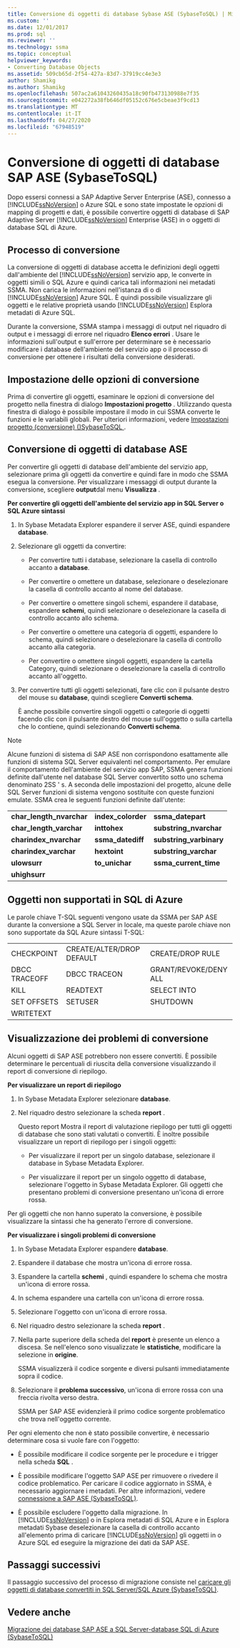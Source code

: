 ```yaml
---
title: Conversione di oggetti di database Sybase ASE (SybaseToSQL) | Microsoft Docs
ms.custom: ''
ms.date: 12/01/2017
ms.prod: sql
ms.reviewer: ''
ms.technology: ssma
ms.topic: conceptual
helpviewer_keywords:
- Converting Database Objects
ms.assetid: 509cb65d-2f54-427a-83d7-37919cc4e3e3
author: Shamikg
ms.author: Shamikg
ms.openlocfilehash: 507ac2a61043260435a18c90fb473130988e7f35
ms.sourcegitcommit: e042272a38fb646df05152c676e5cbeae3f9cd13
ms.translationtype: MT
ms.contentlocale: it-IT
ms.lasthandoff: 04/27/2020
ms.locfileid: "67948519"
---
```

# <a name="converting-sap-ase-database-objects-sybasetosql"></a>Conversione di oggetti di database SAP ASE (SybaseToSQL)
Dopo essersi connessi a SAP Adaptive Server Enterprise (ASE), connesso a [!INCLUDE[ssNoVersion](../../includes/ssnoversion-md.md)] o Azure SQL e sono state impostate le opzioni di mapping di progetti e dati, è possibile convertire oggetti di database di SAP Adaptive Server [!INCLUDE[ssNoVersion](../../includes/ssnoversion-md.md)] Enterprise (ASE) in o oggetti di database SQL di Azure.  
  
## <a name="the-conversion-process"></a>Processo di conversione  
La conversione di oggetti di database accetta le definizioni degli oggetti dall'ambiente del [!INCLUDE[ssNoVersion](../../includes/ssnoversion-md.md)] servizio app, le converte in oggetti simili o SQL Azure e quindi carica tali informazioni nei metadati SSMA. Non carica le informazioni nell'istanza di o di [!INCLUDE[ssNoVersion](../../includes/ssnoversion-md.md)] Azure SQL. È quindi possibile visualizzare gli oggetti e le relative proprietà usando [!INCLUDE[ssNoVersion](../../includes/ssnoversion-md.md)] Esplora metadati di Azure SQL.
  
Durante la conversione, SSMA stampa i messaggi di output nel riquadro di output e i messaggi di errore nel riquadro **Elenco errori** . Usare le informazioni sull'output e sull'errore per determinare se è necessario modificare i database dell'ambiente del servizio app o il processo di conversione per ottenere i risultati della conversione desiderati.  
  
## <a name="setting-conversion-options"></a>Impostazione delle opzioni di conversione  
Prima di convertire gli oggetti, esaminare le opzioni di conversione del progetto nella finestra di dialogo **Impostazioni progetto** . Utilizzando questa finestra di dialogo è possibile impostare il modo in cui SSMA converte le funzioni e le variabili globali. Per ulteriori informazioni, vedere [Impostazioni progetto &#40;conversione&#41; &#40;&#41;SybaseToSQL ](../../ssma/sybase/project-settings-conversion-sybasetosql.md).  
  
## <a name="converting-ase-database-objects"></a>Conversione di oggetti di database ASE  
Per convertire gli oggetti di database dell'ambiente del servizio app, selezionare prima gli oggetti da convertire e quindi fare in modo che SSMA esegua la conversione. Per visualizzare i messaggi di output durante la conversione, scegliere **output**dal menu **Visualizza** .  
  
**Per convertire gli oggetti dell'ambiente del servizio app in SQL Server o SQL Azure sintassi**  
  
1.  In Sybase Metadata Explorer espandere il server ASE, quindi espandere **database**.  
  
2.  Selezionare gli oggetti da convertire:  
  
    -   Per convertire tutti i database, selezionare la casella di controllo accanto a **database**.  
  
    -   Per convertire o omettere un database, selezionare o deselezionare la casella di controllo accanto al nome del database.  
  
    -   Per convertire o omettere singoli schemi, espandere il database, espandere **schemi**, quindi selezionare o deselezionare la casella di controllo accanto allo schema.  
  
    -   Per convertire o omettere una categoria di oggetti, espandere lo schema, quindi selezionare o deselezionare la casella di controllo accanto alla categoria.  
  
    -   Per convertire o omettere singoli oggetti, espandere la cartella Category, quindi selezionare o deselezionare la casella di controllo accanto all'oggetto.  
  
3.  Per convertire tutti gli oggetti selezionati, fare clic con il pulsante destro del mouse su **database**, quindi scegliere **Converti schema**.  
  
    È anche possibile convertire singoli oggetti o categorie di oggetti facendo clic con il pulsante destro del mouse sull'oggetto o sulla cartella che lo contiene, quindi selezionando **Converti schema**.  
  
> [!NOTE]  
> Alcune funzioni di sistema di SAP ASE non corrispondono esattamente alle funzioni di sistema SQL Server equivalenti nel comportamento. Per emulare il comportamento dell'ambiente del servizio app SAP, SSMA genera funzioni definite dall'utente nel database SQL Server convertito sotto uno schema denominato 2SS ' s. A seconda delle impostazioni del progetto, alcune delle SQL Server funzioni di sistema vengono sostituite con queste funzioni emulate. SSMA crea le seguenti funzioni definite dall'utente:  
  
||||  
|-|-|-|  
|**char_length_nvarchar**|**index_colorder**|**ssma_datepart**|  
|**char_length_varchar**|**inttohex**|**substring_nvarchar**|  
|**charindex_nvarchar**|**ssma_datediff**|**substring_varbinary**|  
|**charindex_varchar**|**hextoint**|**substring_varchar**|  
|**ulowsurr**|**to_unichar**|**ssma_current_time**|  
|**uhighsurr**|||  
  
## <a name="objects-not-supported-in-azure-sql"></a>Oggetti non supportati in SQL di Azure  
Le parole chiave T-SQL seguenti vengono usate da SSMA per SAP ASE durante la conversione a SQL Server in locale, ma queste parole chiave non sono supportate da SQL Azure sintassi T-SQL:  
  
||||  
|-|-|-|  
|CHECKPOINT|CREATE/ALTER/DROP DEFAULT|CREATE/DROP RULE|  
|DBCC TRACEOFF|DBCC TRACEON|GRANT/REVOKE/DENY ALL|  
|KILL|READTEXT|SELECT INTO|  
|SET OFFSETS|SETUSER|SHUTDOWN|  
|WRITETEXT|||  
  
## <a name="viewing-conversion-problems"></a>Visualizzazione dei problemi di conversione  
Alcuni oggetti di SAP ASE potrebbero non essere convertiti. È possibile determinare le percentuali di riuscita della conversione visualizzando il report di conversione di riepilogo.  
  
**Per visualizzare un report di riepilogo**  
  
1.  In Sybase Metadata Explorer selezionare **database**.  
  
2.  Nel riquadro destro selezionare la scheda **report** .  
  
    Questo report Mostra il report di valutazione riepilogo per tutti gli oggetti di database che sono stati valutati o convertiti. È inoltre possibile visualizzare un report di riepilogo per i singoli oggetti:  
  
    -   Per visualizzare il report per un singolo database, selezionare il database in Sybase Metadata Explorer.  
  
    -   Per visualizzare il report per un singolo oggetto di database, selezionare l'oggetto in Sybase Metadata Explorer. Gli oggetti che presentano problemi di conversione presentano un'icona di errore rossa.  
  
Per gli oggetti che non hanno superato la conversione, è possibile visualizzare la sintassi che ha generato l'errore di conversione.  
  
**Per visualizzare i singoli problemi di conversione**  
  
1.  In Sybase Metadata Explorer espandere **database**.  
  
2.  Espandere il database che mostra un'icona di errore rossa.  
  
3.  Espandere la cartella **schemi** , quindi espandere lo schema che mostra un'icona di errore rossa.  
  
4.  In schema espandere una cartella con un'icona di errore rossa.  
  
5.  Selezionare l'oggetto con un'icona di errore rossa.  
  
6.  Nel riquadro destro selezionare la scheda **report** .  
  
7.  Nella parte superiore della scheda del **report** è presente un elenco a discesa. Se nell'elenco sono visualizzate le **statistiche**, modificare la selezione in **origine**.  
  
    SSMA visualizzerà il codice sorgente e diversi pulsanti immediatamente sopra il codice.  
  
8.  Selezionare il **problema successivo**, un'icona di errore rossa con una freccia rivolta verso destra.  
  
    SSMA per SAP ASE evidenzierà il primo codice sorgente problematico che trova nell'oggetto corrente.  
  
Per ogni elemento che non è stato possibile convertire, è necessario determinare cosa si vuole fare con l'oggetto:  
  
-   È possibile modificare il codice sorgente per le procedure e i trigger nella scheda **SQL** .  
  
-   È possibile modificare l'oggetto SAP ASE per rimuovere o rivedere il codice problematico. Per caricare il codice aggiornato in SSMA, è necessario aggiornare i metadati. Per altre informazioni, vedere [connessione a SAP ASE &#40;SybaseToSQL&#41;](../../ssma/sybase/connecting-to-sybase-ase-sybasetosql.md).  
  
-   È possibile escludere l'oggetto dalla migrazione. In [!INCLUDE[ssNoVersion](../../includes/ssnoversion-md.md)] o in Esplora metadati di SQL Azure e in Esplora metadati Sybase deselezionare la casella di controllo accanto all'elemento prima di caricare [!INCLUDE[ssNoVersion](../../includes/ssnoversion-md.md)] gli oggetti in o Azure SQL ed eseguire la migrazione dei dati da SAP ASE.  
  
## <a name="next-steps"></a>Passaggi successivi  
Il passaggio successivo del processo di migrazione consiste nel [caricare gli oggetti di database convertiti in SQL Server/SQL Azure (SybaseToSQL)](https://msdn.microsoft.com/4c59256f-99a8-4351-9559-a455813dbd06).  
  
## <a name="see-also"></a>Vedere anche  
[Migrazione dei database SAP ASE a SQL Server-database SQL di Azure &#40;SybaseToSQL&#41;](../../ssma/sybase/migrating-sybase-ase-databases-to-sql-server-azure-sql-db-sybasetosql.md)  
  
